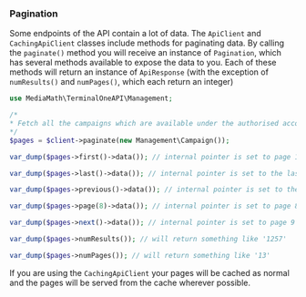 ### Pagination <a name="pagination"></a>

Some endpoints of the API contain a lot of data. The `ApiClient` and `CachingApiClient` classes include methods for paginating data. By calling the `paginate()` method you will receive an instance of `Pagination`, which has several methods available to expose the data to you. Each of these methods will return an instance of `ApiResponse` (with the exception of `numResults()` and `numPages()`, which each return an integer)

```php
use MediaMath\TerminalOneAPI\Management;

/*
* Fetch all the campaigns which are available under the authorised account 
*/
$pages = $client->paginate(new Management\Campaign());

var_dump($pages->first()->data()); // internal pointer is set to page 1

var_dump($pages->last()->data()); // internal pointer is set to the last page

var_dump($pages->previous()->data()); // internal pointer is set to the penultimate page

var_dump($pages->page(8)->data()); // internal pointer is set to page 8

var_dump($pages->next()->data()); // internal pointer is set to page 9

var_dump($pages->numResults()); // will return something like '1257'

var_dump($pages->numPages()); // will return something like '13'
``` 

If you are using the `CachingApiClient` your pages will be cached as normal and the pages will be served from the cache wherever possible.

